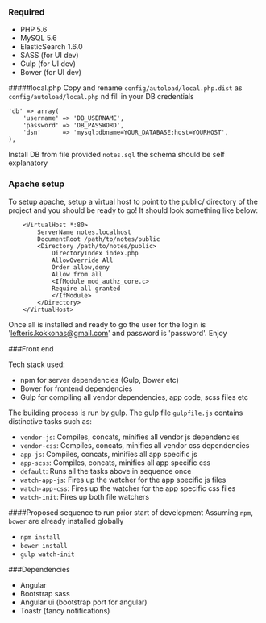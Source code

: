 ### Required

- PHP 5.6
- MySQL 5.6
- ElasticSearch 1.6.0
- SASS (for UI dev)
- Gulp (for UI dev)
- Bower (for UI dev)

#####local.php
Copy and rename `config/autoload/local.php.dist` as `config/autoload/local.php` nd fill in your DB credentials

```
'db' => array(
    'username' => 'DB_USERNAME',
    'password' => 'DB_PASSWORD',
    'dsn'      => 'mysql:dbname=YOUR_DATABASE;host=YOURHOST',
),
```

Install DB from file provided `notes.sql` the schema should be self explanatory

### Apache setup

To setup apache, setup a virtual host to point to the public/ directory of the
project and you should be ready to go! It should look something like below:
```
    <VirtualHost *:80>
        ServerName notes.localhost
        DocumentRoot /path/to/notes/public
        <Directory /path/to/notes/public>
            DirectoryIndex index.php
            AllowOverride All
            Order allow,deny
            Allow from all
            <IfModule mod_authz_core.c>
            Require all granted
            </IfModule>
        </Directory>
    </VirtualHost>

```

Once all is installed and ready to go the user for the login is 'lefteris.kokkonas@gmail.com' and password is 'password'. Enjoy

###Front end

 Tech stack used:
 * npm for server dependencies (Gulp, Bower etc)
 * Bower for frontend dependencies
 * Gulp for compiling all vendor dependencies, app code, scss files etc

 The building process is run by gulp. The gulp file `gulpfile.js` contains distinctive tasks such as:
 * `vendor-js`: Compiles, concats, minifies all vendor js dependencies
 * `vendor-css`: Compiles, concats, minifies all vendor css dependencies
 * `app-js`: Compiles, concats, minifies all app specific js
 * `app-scss`: Compiles, concats, minifies all app specific css
 * `default`: Runs all the tasks above in sequence once
 * `watch-app-js`: Fires up the watcher for the app specific js files
 * `watch-app-css`: Fires up the watcher for the app specific css files
 * `watch-init`: Fires up both file watchers

 ####Proposed sequence to run prior start of development
 Assuming `npm`, `bower` are already installed globally
 * `npm install`
 * `bower install`
 * `gulp watch-init`

 ###Dependencies
 * Angular
 * Bootstrap sass
 * Angular ui (bootstrap port for angular)
 * Toastr (fancy notifications)

